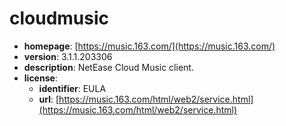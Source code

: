 # cloudmusic

- **homepage**: [https://music.163.com/](https://music.163.com/)
- **version**: 3.1.1.203306
- **description**: NetEase Cloud Music client.
- **license**:
  - **identifier**: EULA
  - **url**: [https://music.163.com/html/web2/service.html](https://music.163.com/html/web2/service.html)

